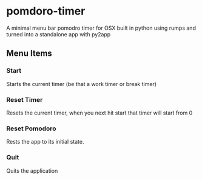 # pomdoro-timer
A minimal menu bar pomodro timer for OSX built in python using rumps and turned into a standalone app with py2app

## Menu Items
### Start
Starts the current timer (be that a work timer or break timer)
### Reset Timer
Resets the current timer, when you next hit start that timer will start from 0
### Reset Pomodoro
Rests the app to its initial state.
### Quit
Quits the application
